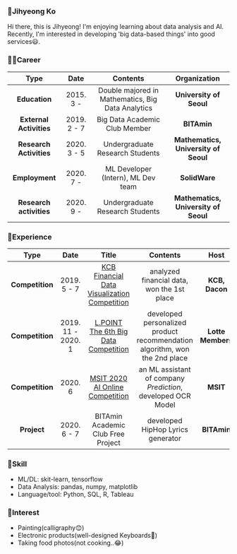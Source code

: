 ### 👋Jihyeong Ko
Hi there, this is Jihyeong! I'm enjoying learning about data analysis and AI.  
Recently, I'm interested in developing 'big data-based things' into good services😃.

### 🏃‍♀️Career

| **Type** | **Date** | **Contents** | **Organization** |
|:--------:|:--------:|:--------:|:--------:|
| **Education** | 2015. 3 -  | Double majored in Mathematics, Big Data Analytics | **University of Seoul** |
| **External Activities** | 2019. 2 - 7 | Big Data Academic Club Member | **BITAmin** |
| **Research Activities** | 2020. 3 - 5 | Undergraduate Research Students | **Mathematics, University of Seoul** |
| **Employment** | 2020. 7 -  | ML Developer (Intern), ML Dev team | **SolidWare** |
| **Research activities** | 2020. 9 - | Undergraduate Research Students | **Mathematics, University of Seoul** |

### 🤡Experience
| **Type** | **Date** | **Title** |**Contents** | **Host** |
|:--------:|:--------:|:--------:|:--------:|:--------:|
| **Competition** | 2019. 5 - 7 | [KCB Financial Data Visualization Competition](https://dacon.io/competitions/official/82407/overview) | analyzed financial data, won the 1st place | **KCB, Dacon** |
| **Competition** | 2019. 11 - 2020. 1 | [L.POINT The 6th Big Data Competition](https://competition.lpoint.com/front/Guideline.tran) | developed personalized product recommendation algorithm, won the 2nd place  | **Lotte Members** |
| **Competition** | 2020. 6 | [MSIT 2020 AI Online Competition](http://aifactory.space/aichallenge/)  | an ML assistant of company *Prediction*, developed OCR Model | **MSIT** |
| **Project** | 2020. 6 - 7 | BITAmin Academic Club Free Project | developed HipHop Lyrics generator | **BITAmin** |

### 🤖Skill
* ML/DL: skit-learn, tensorflow
* Data Analysis: pandas, numpy, matplotlib
* Language/tool: Python, SQL, R, Tableau

### 🎨Interest
* Painting(calligraphy😊)
* Electronic products(well-designed Keyboards🙉)
* Taking food photos(not cooking..😂)
<!--
**iloveslowfood/iloveslowfood** is a ✨ _special_ ✨ repository because its `README.md` (this file) appears on your GitHub profile.

Here are some ideas to get you started:

- 🔭 I’m currently working on ...
- 🌱 I’m currently learning ...
- 👯 I’m looking to collaborate on ...
- 🤔 I’m looking for help with ...
- 💬 Ask me about ...
- 📫 How to reach me: ...
- 😄 Pronouns: ...
- ⚡ Fun fact: ...
-->
